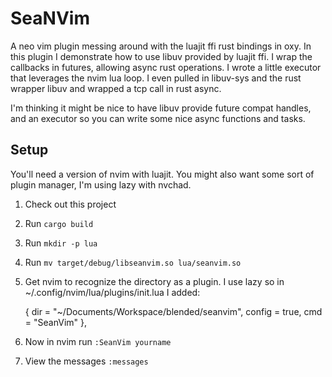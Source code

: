 SeaNVim
===

A neo vim plugin messing around with the luajit ffi rust bindings in oxy. 
In this plugin I demonstrate how to use libuv provided by luajit ffi.
I wrap the callbacks in futures, allowing async rust operations.
I wrote a little executor that leverages the nvim lua loop.
I even pulled in libuv-sys and the rust wrapper libuv and wrapped a tcp call in rust async.

I'm thinking it might be nice to have libuv provide future compat handles,
and an executor so you can write some nice async functions and tasks.

Setup
---

You'll need a version of nvim with luajit.
You might also want some sort of plugin manager, I'm using lazy with nvchad.

1. Check out this project
2. Run `cargo build`
3. Run `mkdir -p lua`
4. Run `mv target/debug/libseanvim.so lua/seanvim.so`
5. Get nvim to recognize the directory as a plugin. I use lazy so in ~/.config/nvim/lua/plugins/init.lua I added:

    {
        dir = "~/Documents/Workspace/blended/seanvim",
        config = true,
        cmd = "SeanVim"
    },

6. Now in nvim run `:SeanVim yourname`
7. View the messages `:messages`
